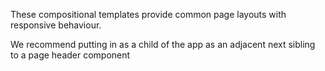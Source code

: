 These compositional templates provide common page layouts with responsive behaviour.

We recommend putting in as a child of the app as an adjacent next sibling to a page header component


